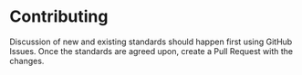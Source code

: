 Contributing
============

Discussion of new and existing standards should happen first using GitHub
Issues. Once the standards are agreed upon, create a Pull Request with the
changes.
